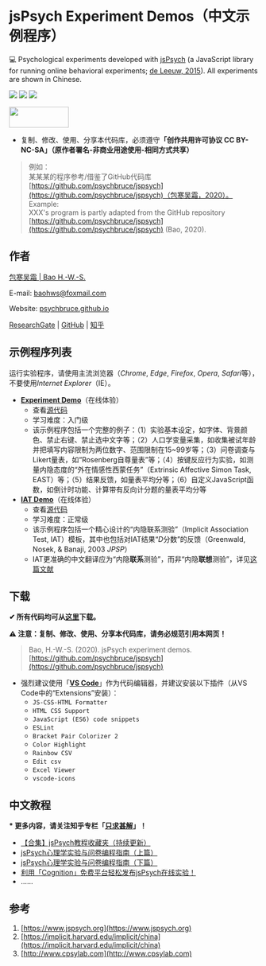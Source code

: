 <base target="_blank">

# jsPsych Experiment Demos（中文示例程序）

💻 Psychological experiments developed with [jsPsych](https://www.jspsych.org) (a JavaScript library for running online behavioral experiments; [de Leeuw, 2015](https://doi.org/10.3758/S13428-014-0458-Y)). All experiments are shown in Chinese.

![](https://img.shields.io/badge/Language-JavaScript-success)
![](https://img.shields.io/github/license/psychbruce/jspsych?label=License&color=success)
[![](https://img.shields.io/github/stars/psychbruce/jspsych?style=social)](https://github.com/psychbruce/jspsych/stargazers)

<a href="https://en.wikipedia.org/wiki/Creative_Commons_license"><img src="https://s1.ax1x.com/2020/07/28/aAjUJg.jpg" width="120px" height="42px"></a>

- 复制、修改、使用、分享本代码库，必须遵守<b>「创作共用许可协议 CC BY-NC-SA」（原作者署名-非商业用途使用-相同方式共享）</b>

> 例如：<br/>
> 某某某的程序参考/借鉴了GitHub代码库 [https://github.com/psychbruce/jspsych](https://github.com/psychbruce/jspsych)（包寒吴霜，2020）。<br/>
> Example:<br/>
> XXX's program is partly adapted from the GitHub repository [https://github.com/psychbruce/jspsych](https://github.com/psychbruce/jspsych) (Bao, 2020).


## 作者

[包寒吴霜 \| Bao H.-W.-S.](https://psychbruce.github.io)

E-mail: [baohws@foxmail.com](mailto:baohws@foxmail.com)

Website: [psychbruce.github.io](https://psychbruce.github.io)

[ResearchGate](https://www.researchgate.net/profile/Han_Wu_Shuang_Bao) |
[GitHub](https://github.com/psychbruce) |
[知乎](https://www.zhihu.com/people/psychbruce)


## 示例程序列表

运行实验程序，请使用主流浏览器（*Chrome*, *Edge*, *Firefox*, *Opera*, *Safari*等），不要使用*Internet Explorer*（IE）。

- [**Experiment Demo**](https://psychbruce.github.io/jspsych/exp_demo/experiment)（在线体验）
  + 查看[源代码](https://github.com/psychbruce/jspsych/tree/master/exp_demo/experiment)
  + 学习难度：入门级
  + 该示例程序包括一个完整的例子：（1）实验基本设定，如字体、背景颜色、禁止右键、禁止选中文字等；（2）人口学变量采集，如收集被试年龄并把填写内容限制为两位数字、范围限制在15~99岁等；（3）问卷调查与Likert量表，如“Rosenberg自尊量表”等；（4）按键反应行为实验，如测量内隐态度的“外在情感性西蒙任务”（Extrinsic Affective Simon Task, EAST）等；（5）结果反馈，如量表平均分等；（6）自定义JavaScript函数，如倒计时功能、计算带有反向计分题的量表平均分等
- [**IAT Demo**](https://psychbruce.github.io/jspsych/iat_demo)（在线体验）
  + 查看[源代码](https://github.com/psychbruce/jspsych/tree/master/iat_demo)
  + 学习难度：正常级
  + 该示例程序包括一个精心设计的“内隐联系测验”（Implicit Association Test, IAT）模板，其中也包括对IAT结果“*D*分数”的反馈（Greenwald, Nosek, & Banaji, 2003 *JPSP*）
  + IAT更准确的中文翻译应为“内隐**联系**测验”，而非“内隐**联想**测验”，详见[这篇文献](http://journal.psych.ac.cn/xlkxjz/CN/10.3724/SP.J.1042.2015.01966)


## 下载

**✔ 所有代码均可从[这里](https://github.com/psychbruce/jspsych/archive/master.zip)下载。**

**⚠ 注意：复制、修改、使用、分享本代码库，请务必规范引用本网页！**

> Bao, H.-W.-S. (2020). jsPsych experiment demos. [https://github.com/psychbruce/jspsych](https://github.com/psychbruce/jspsych)

- 强烈建议使用「[**VS Code**](https://code.visualstudio.com)」作为代码编辑器，并建议安装以下插件（从VS Code中的“Extensions”安装）：
  + `JS-CSS-HTML Formatter`
  + `HTML CSS Support`
  + `JavaScript (ES6) code snippets`
  + `ESLint`
  + `Bracket Pair Colorizer 2`
  + `Color Highlight`
  + `Rainbow CSV`
  + `Edit csv`
  + `Excel Viewer`
  + `vscode-icons`


## 中文教程

**\* 更多内容，请关注知乎专栏「[只求甚解](https://zhuanlan.zhihu.com/inquisitive)」！**

- [【合集】jsPsych教程收藏夹（持续更新）](https://zhuanlan.zhihu.com/p/158022294)
- [jsPsych心理学实验与问卷编程指南（上篇）](https://zhuanlan.zhihu.com/p/150468198)
- [jsPsych心理学实验与问卷编程指南（下篇）](https://zhuanlan.zhihu.com/p/154428604)
- [利用「Cognition」免费平台轻松发布jsPsych在线实验！](https://zhuanlan.zhihu.com/p/159183585)
- ……


## 参考

1. [https://www.jspsych.org](https://www.jspsych.org)
2. [https://implicit.harvard.edu/implicit/china](https://implicit.harvard.edu/implicit/china)
3. [http://www.cpsylab.com](http://www.cpsylab.com)
